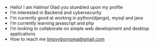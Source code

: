 - Hello! I am Halima! Glad you stumbled upon my profile
- I’m interested in Backend and cybersecurity
- I'm currently good at working in python(django), mysql and java
- I’m currently learning javascript and php
- I’m looking to collaborate on simple web development and desktop applications
- How to reach me limsyybornoma@gmail.com

<!---
Halimabeeh/Halimabeeh is a ✨ special ✨ repository because its `README.md` (this file) appears on your GitHub profile.
You can click the Preview link to take a look at your changes.
--->
